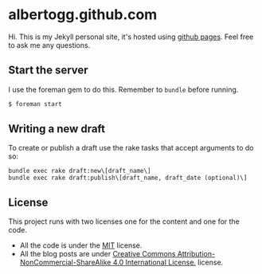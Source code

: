 # albertogg.github.com

Hi. This is my Jekyll personal site, it's hosted using [github pages][pages].
Feel free to ask me any questions.

## Start the server

I use the foreman gem to do this. Remember to `bundle` before running.

```sh
$ foreman start
```

## Writing a new draft

To create or publish a draft use the rake tasks that accept arguments to do so:

    bundle exec rake draft:new\[draft_name\]
    bundle exec rake draft:publish\[draft_name, draft_date (optional)\]

## License

This project runs with two licenses one for the content and one for the code.

- All the code is under the [MIT][mit] license.
- All the blog posts are under [Creative Commons Attribution-NonCommercial-ShareAlike 4.0 International License.][cc] license.

[pages]: http://pages.github.com/
[mit]: http://choosealicense.com/licenses/mit/
[cc]: http://creativecommons.org/licenses/by-nc-sa/4.0/legalcode
